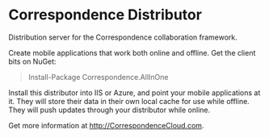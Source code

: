 Correspondence Distributor
==============

Distribution server for the Correspondence collaboration framework.

Create mobile applications that work both online and offline. Get the client bits on NuGet:

> Install-Package Correspondence.AllInOne

Install this distributor into IIS or Azure, and point your mobile applications at it. They will
store their data in their own local cache for use while offline. They will push updates through
your distributor while online.

Get more information at http://CorrespondenceCloud.com.
